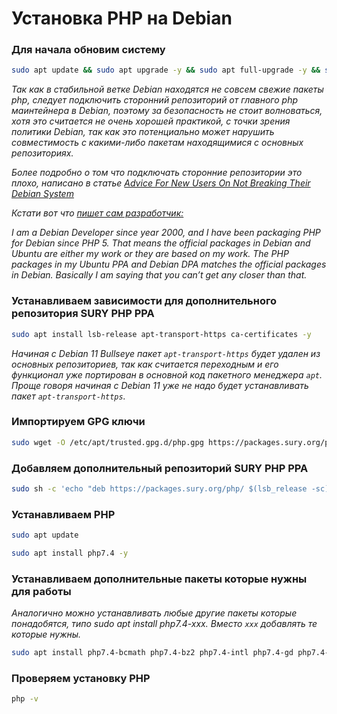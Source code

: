 # Установка PHP на Debian

### Для начала обновим систему

```bash
sudo apt update && sudo apt upgrade -y && sudo apt full-upgrade -y && sudo apt autoremove
```

*Так как в стабильной ветке Debian находятся не совсем свежие пакеты php, следует подключить сторонний репозиторий от главного php маинтейнера в Debian, поэтому за безопасность не стоит волноваться, хотя это считается не очень хорошей практикой, с точки зрения политики Debian, так как это потенциально может нарушить совместимость с какими-либо пакетам находящимися с основных репозиториях.*

*Более подробно о том что подключать сторонние репозитории это плохо, написано в статье [Advice For New Users On Not Breaking Their Debian System](https://wiki.debian.org/DontBreakDebian)*

*Кстати вот что [пишет сам разработчик:](https://deb.sury.org)*

*I am a Debian Developer since year 2000, and I have been packaging PHP for Debian since PHP 5. That means the official packages in Debian and Ubuntu are either my work or they are based on my work. The PHP packages in my Ubuntu PPA and Debian DPA matches the official packages in Debian. Basically I am saying that you can’t get any closer than that.*

### Устанавливаем зависимости для дополнительного репозитория SURY PHP PPA

```bash
sudo apt install lsb-release apt-transport-https ca-certificates -y
```

*Начиная с Debian 11 Bullseye пакет `apt-transport-https` будет удален из основных репозиториев, так как считается переходным и его функционал уже портирован в основной код пакетного менеджера `apt`. Проще говоря начиная с Debian 11 уже не надо будет устанавливать пакет `apt-transport-https`.*

### Импортируем GPG ключи

```bash
sudo wget -O /etc/apt/trusted.gpg.d/php.gpg https://packages.sury.org/php/apt.gpg
```

### Добавляем дополнительный репозиторий SURY PHP PPA

```bash
sudo sh -c 'echo "deb https://packages.sury.org/php/ $(lsb_release -sc) main" > /etc/apt/sources.list.d/php.list'
```

### Устанавливаем PHP

```bash
sudo apt update
```

```bash
sudo apt install php7.4 -y
```

### Устанавливаем дополнительные пакеты которые нужны для работы

*Аналогично можно устанавливать любые другие пакеты которые понадобятся, типо sudo apt install php7.4-xxx. Вместо `xxx` добавлять те которые нужны.*

```bash
sudo apt install php7.4-bcmath php7.4-bz2 php7.4-intl php7.4-gd php7.4-mbstring php7.4-mysql php7.4-zip php7.4-fpm php7.4-xsl -y
```

### Проверяем установку PHP

```bash
php -v
```